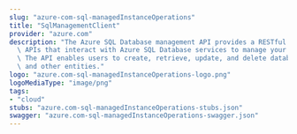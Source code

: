 ```yaml
---
slug: "azure-com-sql-managedInstanceOperations"
title: "SqlManagementClient"
provider: "azure.com"
description: "The Azure SQL Database management API provides a RESTful set of web\
  \ APIs that interact with Azure SQL Database services to manage your databases.\
  \ The API enables users to create, retrieve, update, and delete databases, servers,\
  \ and other entities."
logo: "azure.com-sql-managedInstanceOperations-logo.png"
logoMediaType: "image/png"
tags:
- "cloud"
stubs: "azure.com-sql-managedInstanceOperations-stubs.json"
swagger: "azure.com-sql-managedInstanceOperations-swagger.json"
---
```


